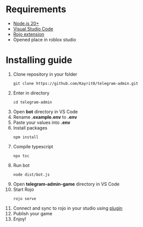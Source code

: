 # Requirements

-   [Node.js 20+](https://nodejs.org/en)
-   [Visual Studio Code](https://code.visualstudio.com/)
-   [Rojo extension](https://rojo.space/docs/v7/getting-started/installation/)
-   Opened place in roblox studio

# Installing guide

1. Clone repository in your folder
    ```
    git clone https://github.com/Kayrit0/telegram-admin.git
    ```
2. Enter in directory
    ```
    cd telegram-admin
    ```
3. Open **bot** directory in VS Code
4. Rename **.example.env** to **.env**
5. Paste your values into **.env**
6. Install packages
    ```
    npm install
    ```
7. Compile typescript
    ```
    npx tsc
    ```
8. Run bot
    ```
    node dist/bot.js
    ```
9. Open **telegram-admin-game** directory in VS Code
10. Start Rojo
    ```
    rojo serve
    ```
11. Connect and sync to rojo in your studio using [plugin](https://create.roblox.com/store/asset/13916111004/Rojo)
12. Publish your game
13. Enjoy!
